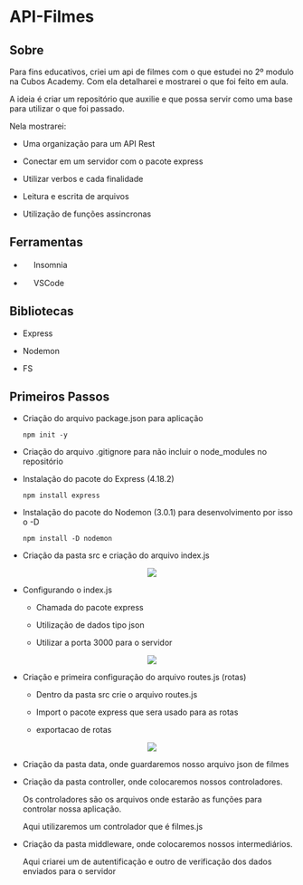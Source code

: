 # API-Filmes

## Sobre

Para fins educativos, criei um api de filmes com o que estudei no 2º modulo na Cubos Academy. Com ela detalharei e mostrarei o que foi feito em aula.

A ideia é criar um repositório que auxilie e que possa servir como uma base para utilizar o que foi passado.

Nela mostrarei:

 - Uma organização para um API Rest
 
 - Conectar em um servidor com o pacote express
 
 - Utilizar verbos e cada finalidade
   
 - Leitura e escrita de arquivos

 - Utilização de funções assincronas

## Ferramentas

- <div>
    <img src="https://seeklogo.com/images/I/insomnia-logo-A35E09EB19-seeklogo.com.png" width="15" height="15"/>
    <span style="margin: 0;">Insomnia</span>
</div>

  - <div>
    <img src="https://tinyurl.com/yw4r9fvx" width="15" height="15" />
    <span style="margin: 0;">VSCode</span>
</div>

## Bibliotecas

 - Express
   
 - Nodemon
   
 - FS
   
## Primeiros Passos

- Criação do arquivo package.json para aplicação

  ```
  npm init -y
  ```
  
- Criação do arquivo .gitignore para não incluir o node_modules no repositório

- Instalação do pacote do Express (4.18.2)

  ```
  npm install express
  ```
  
- Instalação do pacote do Nodemon (3.0.1) para desenvolvimento por isso o -D

  ```
  npm install -D nodemon
  ```

- Criação da pasta src e criação do arquivo index.js
<div align="center">
  <img src="https://i.imgur.com/fadnnzS.png" />
</div>

- Configurando o index.js

     - Chamada do pacote express
 
     - Utilização de dados tipo json
 
     - Utilizar a porta 3000 para o servidor

 <div align="center">
  <img src="https://i.imgur.com/yYzBIKH.png" />
</div>

- Criação e primeira configuração do arquivo routes.js (rotas)
 
     - Dentro da pasta src crie o arquivo routes.js
 
     - Import o pacote express que sera usado para as rotas
 
     - exportacao de rotas

 <div align="center">
  <img src="https://i.imgur.com/d0MXaML.png" />
</div>

- Criação da pasta data, onde guardaremos nosso arquivo json de filmes

- Criação da pasta controller, onde colocaremos nossos controladores.

     Os controladores são os arquivos onde estarão as funções para controlar nossa aplicação.

     Aqui utilizaremos um controlador que é filmes.js

- Criação da pasta middleware, onde colocaremos nossos intermediários.

    Aqui criarei um de autentificação e outro de verificação dos dados enviados para o servidor


